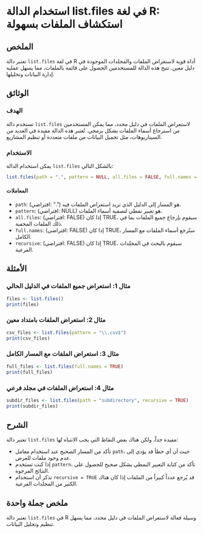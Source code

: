 <!--
Meta Description: # استخدام الدالة list.files في لغة R: استكشاف الملفات بسهولة ## الملخص تعتبر دالة `list.files` في لغة R أداة قوية لاستعراض الملفات والمجلدات الموجودة ...
Meta Keywords: files, الملفات, list, false, true
-->

# استخدام الدالة list.files في لغة R: استكشاف الملفات بسهولة

## الملخص
تعتبر دالة `list.files` في لغة R أداة قوية لاستعراض الملفات والمجلدات الموجودة في دليل معين. تتيح هذه الدالة للمستخدمين الحصول على قائمة بالملفات، مما يسهل عملية إدارة البيانات وتحليلها.

## الوثائق
### الهدف
تستخدم دالة `list.files` لاستعراض الملفات في دليل محدد، مما يمكن المستخدمين من استرجاع أسماء الملفات بشكل برمجي. تُعتبر هذه الدالة مفيدة في العديد من السيناريوهات، مثل تحميل البيانات من ملفات متعددة أو تنظيم المشاريع.

### الاستخدام
يمكن استخدام الدالة `list.files` بالشكل التالي:

```R
list.files(path = ".", pattern = NULL, all.files = FALSE, full.names = FALSE, recursive = FALSE)
```

#### المعاملات
- `path`: (افتراضي: ".") هو المسار إلى الدليل الذي تريد استعراض الملفات فيه.
- `pattern`: (افتراضي: NULL) هو تعبير نمطي لتصفية أسماء الملفات.
- `all.files`: (افتراضي: FALSE) إذا كان TRUE، سيقوم بإرجاع جميع الملفات بما في ذلك الملفات المخفية.
- `full.names`: (افتراضي: FALSE) إذا كان TRUE، ستُرجع أسماء الملفات مع المسار الكامل.
- `recursive`: (افتراضي: FALSE) إذا كان TRUE، سيقوم بالبحث في المجلدات الفرعية.

## الأمثلة
### مثال 1: استعراض جميع الملفات في الدليل الحالي
```R
files <- list.files()
print(files)
```

### مثال 2: استعراض الملفات بامتداد معين
```R
csv_files <- list.files(pattern = "\\.csv$")
print(csv_files)
```

### مثال 3: استعراض الملفات مع المسار الكامل
```R
full_files <- list.files(full.names = TRUE)
print(full_files)
```

### مثال 4: استعراض الملفات في مجلد فرعي
```R
subdir_files <- list.files(path = "subdirectory", recursive = TRUE)
print(subdir_files)
```

## الشرح
تعتبر دالة `list.files` مفيدة جداً، ولكن هناك بعض النقاط التي يجب الانتباه لها:
- تأكد من المسار الصحيح عند استخدام معامل `path`، حيث أن أي خطأ قد يؤدي إلى عدم وجود ملفات للعرض.
- إذا كنت تستخدم `pattern`، تأكد من كتابة التعبير النمطي بشكل صحيح للحصول على النتائج المرجوة.
- تذكر أن استخدام `recursive = TRUE` قد يُرجع عدداً كبيراً من الملفات إذا كان هناك الكثير من المجلدات الفرعية.

## ملخص جملة واحدة
تعتبر دالة `list.files` في R وسيلة فعالة لاستعراض الملفات في دليل محدد، مما يسهل تنظيم وتحليل البيانات.